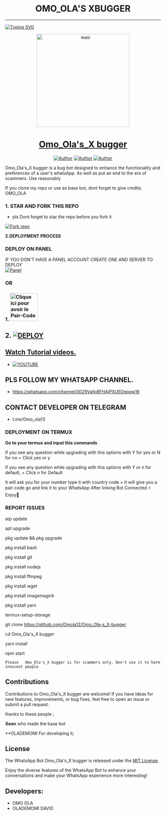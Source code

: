 <h1 align="center"> OMO_OLA'S XBUGGER </h1>
<p align="center">  
  
***
  
<a href="https://git.io/typing-svg"><img src="https://readme-typing-svg.demolab.com?font=Black+Ops+One&size=50&pause=1000&color=1BAFBAFF&center=true&width=910&height=100&lines=THANKS FOR CHOOSING ;PREXZY-BUG-BOT;WHATSAPP+BUG+BOT;CREATED+BY+OLADEMOMI+DAVID;RELEASED+05.08.24" alt="Typing SVG" /></a>
  </p>

  <p align="center">  
  <a href="https://whatsapp.com/channel/0029Vafp8FHAjPXUEDepqw16">
    <img alt="wasi" height="300" src="https://telegra.ph/file/3a21bf26bedef7966fd74.jpg">
    <h1 align="center">Omo_Ola's_X bugger </h1>
  </a>
</p>
<p align="center">
<a href="https://github.com/STARTECH"><img title="Author" src="https://img.shields.io/badge/Prexzybooster-black?style=for-the-badge&logo=Github"></a> <a href="https://whatsapp.com/channel/0029Vafp8FHAjPXUEDepqw16"><img title="Author" src="https://img.shields.io/badge/CHANNEL-black?style=for-the-badge&logo=whatsapp"></a> <a href="wa.me/2347088974331"><img title="Author" src="https://img.shields.io/badge/CHAT US-black?style=for-the-badge&logo=whatsapp"></a>

   
   

Omo_Ola's_X bugger is a bug bot designed to enhance the functionality and preferences of a user's whatsApp. As well as put an end to the era of scammers. Use reasonably

If you clone my repo or use as base bot, dont forget to give credits. OMO_OLA 
### 1. STAR AND FORK THIS REPO
* pls Dont forget to star the repo before you fork it 

<a href='https://github.com/Omola12/Omo_Ola-s_X-bugger/fork' target="_blank"><img alt='Fork repo' src='https://img.shields.io/badge/Fork This Repo-black?style=for-the-badge&logo=git&logoColor=white'/></a>
   


 **2.DEPLOYMENT PROCESS**
### DEPLOY ON PANEL
IF YOU DON'T HAVE A PANEL ACCOUNT CREATE ONE AND SERVER TO DEPLOY 
    <br>
    <a href='https://bot-hosting.net/?aff=1264676029318955030' target="_blank"><img alt='Panel' src='https://img.shields.io/badge/-Deploy-red?style=for-the-badge&logo=panel&logoColor=white'/></a>

### OR
### 1. <a href="https://prexzyvillasession.onrender.com/"><img src="https://img.shields.io/badge/PAIR_CODE-green" alt="Clique ici pour avoir le Pair-Code" width="90"></a>

## 2. <a href='https://dashboard.render.com/web/new' target="_blank"><img alt='DEPLOY' src='https://img.shields.io/badge/-Deploy on render-black?style=for-the-badge&logo=render&logoColor=white'/>
## Watch Tutorial videos.
* [![YOUTUBE](https://img.shields.io/badge/HOW_TO_DEPLOY-red?style=for-the-badge&logo=youtube&logoColor=white)](https://www.youtube.com/@prexzyvilla)

## PLS FOLLOW MY WHATSAPP CHANNEL.
* https://whatsapp.com/channel/0029Vafp8FHAjPXUEDepqw16

## CONTACT DEVELOPER ON TELEGRAM
* t.me/Omo_ola13


### DEPLOYMENT ON TERMUX

**Go to your termux and input this commands**








   


If you see any question while upgrading with this options with Y for yes or N for no = Click yes or y

If you see any question while upgrading with this options with Y or n for default, = Click n for Default



 It will ask you for your number type it with country code +
 It will give you a pair code go and link it to your WhatsApp 
 After linking
 Bot Connected ⚡
 Enjoy🤖

### REPORT ISSUES

atp update
   

apt upgrade

pkg update && pkg upgrade

pkg install bash

 pkg install git

 pkg install nodejs

pkg install ffmpeg

pkg install wget

pkg install imagemagick

 pkg install yarn

termux-setup-storage

git clone https://github.com/Omola12/Omo_Ola-s_X-bugger

 cd Omo_Ola's_X bugger
 
 yarn install
 
 npm start

`Please   Omo_Ola's_X bugger is for scammers only. Don't use it to harm innocent people`


## Contributions

Contributions to Omo_Ola's_X bugger are welcome! If you have ideas for new features, improvements, or bug fixes, feel free to open an issue or submit a pull request. <br>

   thanks to these people ;

   **Xeon** who made the base bot

   **OLADEMOMI  For developing it; <br>


## License

The WhatsApp Bot Omo_Ola's_X bugger is released under the [MIT License](https://opensource.org/licenses/MIT).

Enjoy the diverse features of the WhatsApp Bot to enhance your conversations and make your WhatsApp experience more interesting!

## Developers:

* OMO OLA
* OLADEMOMI DAVID
